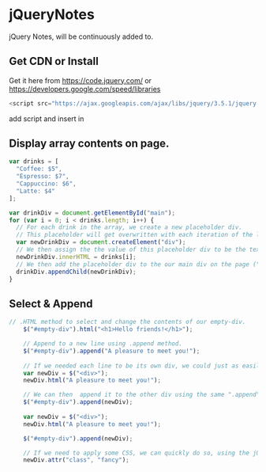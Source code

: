 # jQueryNotes
jQuery Notes, will be continuously added to.
## Get CDN or Install
Get it here from https://code.jquery.com/ or https://developers.google.com/speed/libraries
```javascript
<script src="https://ajax.googleapis.com/ajax/libs/jquery/3.5.1/jquery.min.js"></script>
```
add script and insert in <head>
  
## Display array contents on page.

```javascript
var drinks = [
  "Coffee: $5",
  "Espresso: $7",
  "Cappuccino: $6",
  "Latte: $4"
];

var drinkDiv = document.getElementById("main");
for (var i = 0; i < drinks.length; i++) {
  // For each drink in the array, we create a new placeholder div.
  // This placeholder will get overwritten with each iteration of the loop.
  var newDrinkDiv = document.createElement("div");
  // We then assign the the value of this placeholder div to be the text in the array.
  newDrinkDiv.innerHTML = drinks[i];
  // We then add the placeholder div to the our main div on the page ("#drink-options")
  drinkDiv.appendChild(newDrinkDiv);
}
```

## Select & Append
```javascript
// .HTML method to select and change the contents of our empty-div.
    $("#empty-div").html("<h1>Hello friends!</h1>");

    // Append to a new line using .append method.
    $("#empty-div").append("A pleasure to meet you!");
    
    // If we needed each line to be its own div, we could just as easily create a new div.
    var newDiv = $("<div>");
    newDiv.html("A pleasure to meet you!");

    // We can then  append it to the other div using the same ".append" method.
    $("#empty-div").append(newDiv);
    
    var newDiv = $("<div>");
    newDiv.html("A pleasure to meet you!");

    $("#empty-div").append(newDiv);

    // If we need to apply some CSS, we can quickly do so, using the jQuery ".attr" method.
    newDiv.attr("class", "fancy");
```
